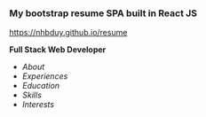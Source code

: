 ### My bootstrap resume SPA built in React JS
https://nhbduy.github.io/resume

**Full Stack Web Developer**
- *About*
- *Experiences*
- *Education*
- *Skills*
- *Interests*

